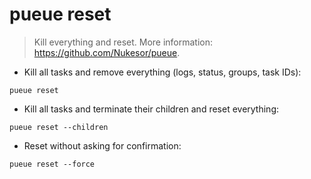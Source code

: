 # pueue reset

> Kill everything and reset.
> More information: <https://github.com/Nukesor/pueue>.

- Kill all tasks and remove everything (logs, status, groups, task IDs):

`pueue reset`

- Kill all tasks and terminate their children and reset everything:

`pueue reset --children`

- Reset without asking for confirmation:

`pueue reset --force`

